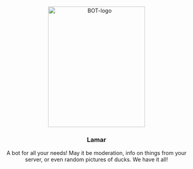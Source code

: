 <br />
<p align="center">
  <a href="https://github.com/ServerSMP-Github/Lamar">
    <img src="https://raw.githubusercontent.com/ServerSMP-Github/Lamar/web/img/icon.png" alt="BOT-logo" height="315px" width="252px">
  </a>
</p>

<h3 align="center">Lamar</h3>

<p align="center">A bot for all your needs! May it be moderation, info on things from your server, or even random pictures of ducks. We have it all!</p>

